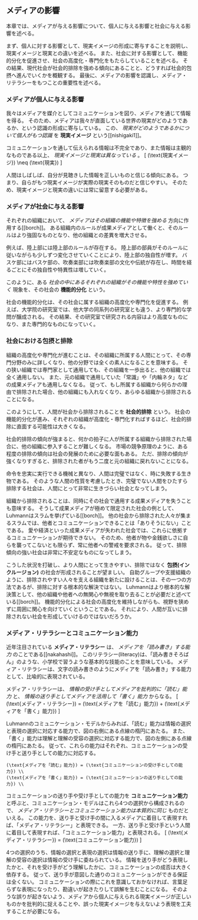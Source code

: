 
## メディアの影響
本章では、メディアが与える影響について、個人に与える影響と社会に与える影響を述べる。

まず、個人に対する影響として、現実イメージの形成に寄与することを説明し、現実イメージと現実との違いを述べる。
また、社会に対する影響として、機能的分化を促進させ、社会の高度化・専門化をもたらしていることを述べる。
その結果、現代社会が社会的排除を強める傾向にあることと、どうすれば社会的包摂へ進んでいくかを概観する。
最後に、メディアの影響を認識し、メディア・リテラシーをもつことの重要性を述べる。


### メディアが個人に与える影響
我々はメディアを媒介としてコミュニケーションを図り、メディアを通じて情報を得る。
そのため、メディアは我々が直面している世界の現実がどのようであるか、という認識の形成に寄与している。
この、 *現実がどのようであるかについて個人がもつ認識* を **現実イメージ** という\[[nishigaki1]\]。

コミュニケーションを通して伝えられる情報は不完全であり、また情報は主観的なものである以上、 *現実イメージと現実は異なっている* 。
\[ (\text{現実イメージ}) \neq (\text{現実}) \]

人間はしばしば、自分が見聴きした情報を正しいものと信じる傾向にある。
つまり、自らがもつ現実イメージが実際の現実そのものだと信じやすい。
そのため、現実イメージと現実の違いには常に留意する必要がある。


### メディアが社会に与える影響
それぞれの組織において、 *メディアはその組織の機能や特徴を強める* 方向に作用する\[[borch]\]。
ある組織内のルールが成果メディアとして働くと、そのルールはより強固なものとなり、他の組織との差異を増大させる。

例えば、陸上部には陸上部のルールが存在する。
陸上部の部員がそのルールに従いながらも少しずつ変化させていくことにより、陸上部の独自性が増す。
バスケ部にはバスケ部の、吹奏楽部には吹奏楽部の文化や伝統が存在し、時間を経るごとにその独自性や特異性は増していく。

このように、ある *社会の中にあるそれぞれの組織がその機能や特性を強めていく* 現象を、その社会の **機能的分化** という。

社会の機能的分化は、その社会に属する組織の高度化や専門化を促進する。
例えば、大学院の研究室では、他大学の同系列の研究室とも違う、より専門的な学問が醸成される。
その結果、その研究室で研究される内容はより高度なものになり、また専門的なものになっていく。


### 社会における包摂と排除
組織の高度化や専門化が進むことは、その組織に所属する人間にとって、その専門分野のみに詳しくなり、他の分野では全くの素人になることを意味する。
その狭い組織では専門家として通用しても、その組織を一歩出ると、他の組織では全く通用しない。
また、元の組織で通用していた「常識」や「内輪ネタ」などの成果メディアも通用しなくなる。
従って、もし所属する組織から何らかの理由で排除された場合、他の組織にも入れなくなり、あらゆる組織から排除されることになる。

このようにして、人間が社会から排除されることを **社会的排除** という。
社会の機能的分化が進み、それぞれの組織が高度化・専門化すればするほど、社会的排除に直面する可能性は大きくなる。

社会的排除の傾向が強まると、何かの拍子に人が所属する組織から排除された場合に、他の組織に参入することが難しくなる。
市場の競争原理のように、ある程度の排除の傾向は社会の発展のために必要な面もある。
ただ、排除の傾向が強くなりすぎると、排除された者がもう二度と元の組織に戻れないことになる。

命令を忠実に実行できる機械と異なり、人間は完璧ではなく、時に失敗する生き物である。
そのような人間の性質を考慮したとき、完璧でない人間をひたすら排除する社会は、人間にとって非常に生きづらい社会となってしまう。

組織から排除されることは、同時にその社会で通用する成果メディアを失うことも意味する。
そうして成果メディアが極めて限定された社会の例として、Luhmannはスラムを挙げている\[[borch]\]。
他の社会から排除された人々が集まるスラムでは、他者とコミュニケーションできることは「ありそうにない」ことである。
愛や経済といった成果メディアが失われた社会では、これらに依拠するコミュニケーションが期待できない。
そのため、他者が物や金銭欲しさに自らを襲ってこないとも限らず、常に他者への警戒を要求される。
従って、排除傾向の強い社会は非常に不安定なものになってしまう。

こうした状況を打破し、より人間にとって生きやすい、排除ではなく **包摂(インクルージョン)** の社会が形成されることが望ましい。
自助グループや支援組織のように、排除されやすい人々を支える組織を新たに設けることは、その一つの方法であるが、排除に対する根本的な解決ではない。
Luhmannはより根本的な解決策として、他の組織や他者への無関心や無視を取り去ることが必要だと述べている\[[borch]\]。
機能的分化による社会の高度化を維持しながらも、視野を狭めずに周囲に関心を向けていくということである。
それにより、人間が互いに排除されない社会を形成していけるのではないだろうか。


### メディア・リテラシーとコミュニケーション能力
近年注目されている **メディア・リテラシー** は、 *メディアを「読み書き」する能力* のことである\[[nakahashi]\]。
このリテラシー(literacy)は、「読み書きそろばん」のような、小学校で習うような基本的な技能のことを意味している。
メディア・リテラシーは、文字の読み書きのようにメディアを「読み書き」する能力として、比喩的に表現されている。

メディア・リテラシーは、 *情報の受け手としてメディアを批判的に「読む」能力* と、 *情報の送り手としてメディアを活用して「書く」能力* からなる。
\[ (\text{メディア・リテラシー}) = (\text{メディアを「読む」能力}) + (\text{メディアを「書く」能力}) \]

Luhmannのコミュニケーション・モデルからみれば、「読む」能力は情報の選択と表現の選択に対応する能力で、図の右側にある点線の楕円にあたる。
また、「書く」能力は理解と理解の受容の選択に対応する能力で、図の左側にある点線の楕円にあたる。
従って、これらの能力はそれぞれ、コミュニケーションの受け手と送り手としての能力に対応する。

	(\text{メディアを「読む」能力}) = (\text{コミュニケーションの受け手としての能力}) \\
	(\text{メディアを「書く」能力}) = (\text{コミュニケーションの送り手としての能力}) \\


コミュニケーションの送り手や受け手としての能力を **コミュニケーション能力** と呼ぶと、コミュニケーション・モデルはこれら4つの選択から構成されるので、 *メディア・リテラシーとコミュニケーション能力は本質的に同じ* ものだといえる。
この能力を、送り手と受け手の間に入るメディアに着目して表現すれば、「メディア・リテラシー」と表現できる。
一方、送り手と受け手という人間に着目して表現すれば、「コミュニケーション能力」と表現される。
\[ (\text{メディア・リテラシー}) = (\text{コミュニケーション能力}) \]

4つの選択のうち、情報の選択と表現の選択は情報の送り手に、理解の選択と理解の受容の選択は情報の受け手に委ねられている。
情報を送り手がどう表現したかと、それを受け手がどう理解したかに、コミュニケーションの成否は大きく依存する。
従って、送り手が意図した通りのコミュニケーションができる保証は全くない。
コミュニケーションの際にこれを意識しておかなければ、言葉足らずな表現になったり、勘違いが起きたりして誤解を生むことになる。
そのような誤りが起きないよう、メディアから個人に与えられる現実イメージが正しいものかを批判的に捉えることや、誤った現実イメージを与えないよう表現を工夫することが必要になる。

